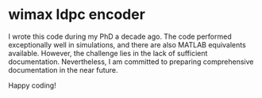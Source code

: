 # wimax ldpc encoder
I wrote this code during my PhD a decade ago. The code performed exceptionally well in simulations, and there are also MATLAB equivalents available. However, the challenge lies in the lack of sufficient documentation. Nevertheless, I am committed to preparing comprehensive documentation in the near future.

Happy coding!
